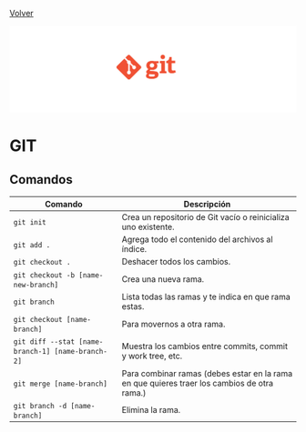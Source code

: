 [Volver](../../README.md)

![Banner](../../img/banners/git.jpg)

# GIT

## Comandos

| Comando          | Descripción |
|------------------|-------------|
| `git init`       | Crea un repositorio de Git vacío o reinicializa uno existente. |
| `git add .`      |  Agrega todo el contenido del archivos al índice. |
| `git checkout .` | Deshacer todos los cambios. |
| `git checkout -b [name-new-branch]` | Crea una nueva rama. |
| `git branch` | Lista todas las ramas y te indica en que rama estas. |
| `git checkout [name-branch]` | Para movernos a otra rama. |
| `git diff --stat [name-branch-1] [name-branch-2]` | Muestra los cambios entre commits, commit y work tree, etc. |
| `git merge [name-branch]` | Para combinar ramas (debes estar en la rama en que quieres traer los cambios de otra rama.) |
| `git branch -d [name-branch]` | Elimina la rama. |
